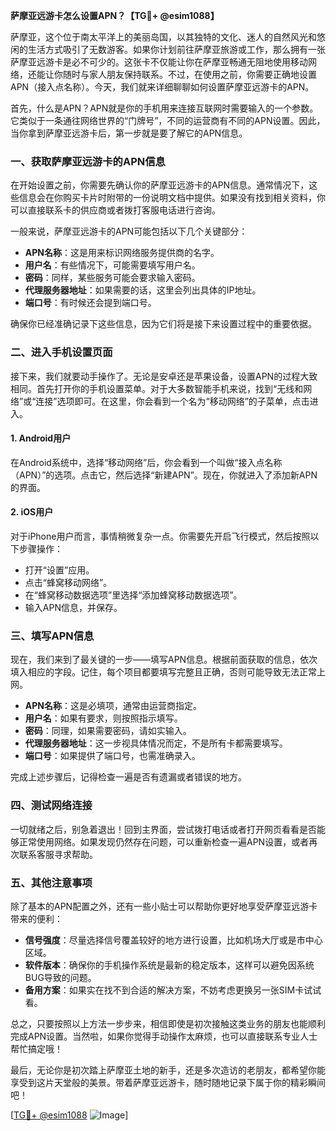 **萨摩亚远游卡怎么设置APN？【TG💪+ @esim1088】**

萨摩亚，这个位于南太平洋上的美丽岛国，以其独特的文化、迷人的自然风光和悠闲的生活方式吸引了无数游客。如果你计划前往萨摩亚旅游或工作，那么拥有一张萨摩亚远游卡是必不可少的。这张卡不仅能让你在萨摩亚畅通无阻地使用移动网络，还能让你随时与家人朋友保持联系。不过，在使用之前，你需要正确地设置APN（接入点名称）。今天，我们就来详细聊聊如何设置萨摩亚远游卡的APN。

首先，什么是APN？APN就是你的手机用来连接互联网时需要输入的一个参数。它类似于一条通往网络世界的“门牌号”，不同的运营商有不同的APN设置。因此，当你拿到萨摩亚远游卡后，第一步就是要了解它的APN信息。

### **一、获取萨摩亚远游卡的APN信息**

在开始设置之前，你需要先确认你的萨摩亚远游卡的APN信息。通常情况下，这些信息会在你购买卡片时附带的一份说明文档中提供。如果没有找到相关资料，你可以直接联系卡的供应商或者拨打客服电话进行咨询。

一般来说，萨摩亚远游卡的APN可能包括以下几个关键部分：

- **APN名称**：这是用来标识网络服务提供商的名字。
- **用户名**：有些情况下，可能需要填写用户名。
- **密码**：同样，某些服务可能会要求输入密码。
- **代理服务器地址**：如果需要的话，这里会列出具体的IP地址。
- **端口号**：有时候还会提到端口号。

确保你已经准确记录下这些信息，因为它们将是接下来设置过程中的重要依据。

### **二、进入手机设置页面**

接下来，我们就要动手操作了。无论是安卓还是苹果设备，设置APN的过程大致相同。首先打开你的手机设置菜单。对于大多数智能手机来说，找到“无线和网络”或“连接”选项即可。在这里，你会看到一个名为“移动网络”的子菜单，点击进入。

#### **1. Android用户**
在Android系统中，选择“移动网络”后，你会看到一个叫做“接入点名称（APN）”的选项。点击它，然后选择“新建APN”。现在，你就进入了添加新APN的界面。

#### **2. iOS用户**
对于iPhone用户而言，事情稍微复杂一点。你需要先开启飞行模式，然后按照以下步骤操作：
- 打开“设置”应用。
- 点击“蜂窝移动网络”。
- 在“蜂窝移动数据选项”里选择“添加蜂窝移动数据选项”。
- 输入APN信息，并保存。

### **三、填写APN信息**

现在，我们来到了最关键的一步——填写APN信息。根据前面获取的信息，依次填入相应的字段。记住，每个项目都要填写完整且正确，否则可能导致无法正常上网。

- **APN名称**：这是必填项，通常由运营商指定。
- **用户名**：如果有要求，则按照指示填写。
- **密码**：同理，如果需要密码，请如实输入。
- **代理服务器地址**：这一步视具体情况而定，不是所有卡都需要填写。
- **端口号**：如果提供了端口号，也需准确录入。

完成上述步骤后，记得检查一遍是否有遗漏或者错误的地方。

### **四、测试网络连接**

一切就绪之后，别急着退出！回到主界面，尝试拨打电话或者打开网页看看是否能够正常使用网络。如果发现仍然存在问题，可以重新检查一遍APN设置，或者再次联系客服寻求帮助。

### **五、其他注意事项**

除了基本的APN配置之外，还有一些小贴士可以帮助你更好地享受萨摩亚远游卡带来的便利：
- **信号强度**：尽量选择信号覆盖较好的地方进行设置，比如机场大厅或是市中心区域。
- **软件版本**：确保你的手机操作系统是最新的稳定版本，这样可以避免因系统BUG导致的问题。
- **备用方案**：如果实在找不到合适的解决方案，不妨考虑更换另一张SIM卡试试看。

总之，只要按照以上方法一步步来，相信即使是初次接触这类业务的朋友也能顺利完成APN设置。当然啦，如果你觉得手动操作太麻烦，也可以直接联系专业人士帮忙搞定哦！

最后，无论你是初次踏上萨摩亚土地的新手，还是多次造访的老朋友，都希望你能享受到这片天堂般的美景。带着萨摩亚远游卡，随时随地记录下属于你的精彩瞬间吧！

[[TG💪+ @esim1088](https://t.me/s/esim1088) ![Image](https://i.postimg.cc/4NQfJmqS/Snipaste-2025-05-13-00-14-12.png)]